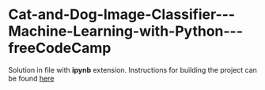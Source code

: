 # Cat-and-Dog-Image-Classifier---Machine-Learning-with-Python---freeCodeCamp
Solution in file with **ipynb** extension. Instructions for building the project can be found [here](https://www.freecodecamp.org/learn/machine-learning-with-python/machine-learning-with-python-projects/cat-and-dog-image-classifier)
